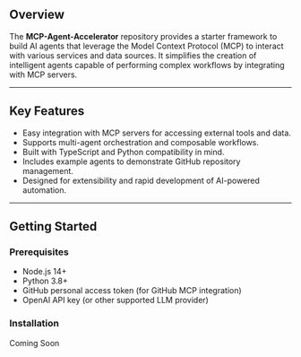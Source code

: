 ## Overview

The **MCP-Agent-Accelerator** repository provides a starter framework to build AI agents that leverage the Model Context Protocol (MCP) to interact with various services and data sources. It simplifies the creation of intelligent agents capable of performing complex workflows by integrating with MCP servers.

---

## Key Features

- Easy integration with MCP servers for accessing external tools and data.
- Supports multi-agent orchestration and composable workflows.
- Built with TypeScript and Python compatibility in mind.
- Includes example agents to demonstrate GitHub repository management.
- Designed for extensibility and rapid development of AI-powered automation.

---

## Getting Started

### Prerequisites

- Node.js 14+
- Python 3.8+
- GitHub personal access token (for GitHub MCP integration)
- OpenAI API key (or other supported LLM provider)

### Installation
Coming Soon
